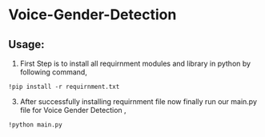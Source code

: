 # Voice-Gender-Detection
## Usage:
1. First Step is to install all requirnment modules and library in python by following command,
```
!pip install -r requirnment.txt
```
3. After successfully installing requirnment file now finally run our main.py file for Voice Gender Detection ,
```
!python main.py
```

